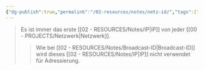 ```yaml
---
{"dg-publish":true,"permalink":"/02-resources/notes/netz-id/","tags":["netzwerk/ip"],"noteIcon":""}
---
```


>Es ist immer das erste [[02 - RESOURCES/Notes/IP\|IP]] von jeder [[00 - PROJECTS/Netzwerk\|Netzwerk]].
>>Wie bei [[02 - RESOURCES/Notes/Broadcast-ID\|Broadcast-ID]]  wird dieses [[02 - RESOURCES/Notes/IP\|IP]] nicht verwendet für Adressierung.

